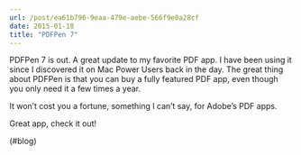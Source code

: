 ```yaml
---
url: /post/ea61b796-9eaa-479e-aebe-566f9e0a28cf
date: 2015-01-18
title: "PDFPen 7"
---
```


PDFPen 7 is out. A great update to my favorite PDF app. I have been using it since I discovered it on Mac Power Users back in the day. The great thing about PDFPen is that you can buy a fully featured PDF app, even though you only need it a few times a year.



It won&#8217;t cost you a fortune, something I can&#8217;t say, for Adobe&#8217;s PDF apps.



Great app, check it out!



(#blog)